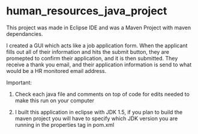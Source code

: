 # human_resources_java_project

This project was made in Eclipse IDE and was a Maven Project with maven dependancies.

I created a GUI which acts like a job application form. When the applicant fills out all of their information and hits the submit button, they are promepted to confirm their application, and it is then submitted. They receive a thank you email, and their application information is send to what would be a HR monitored email address.

Important: 

1. Check each java file and comments on top of code for edits needed to make this run on your computer

2. I built this application in eclipse with JDK 1.5, if you plan to build the maven project you will have to specify which JDK version you are running in the properties tag in pom.xml

